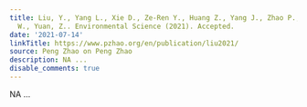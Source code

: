 ```yaml
---
title: Liu, Y., Yang L., Xie D., Ze-Ren Y., Huang Z., Yang J., Zhao P., Han J., Jia
  W., Yuan, Z.. Environmental Science (2021). Accepted.
date: '2021-07-14'
linkTitle: https://www.pzhao.org/en/publication/liu2021/
source: Peng Zhao on Peng Zhao
description: NA ...
disable_comments: true
---
```

NA ...